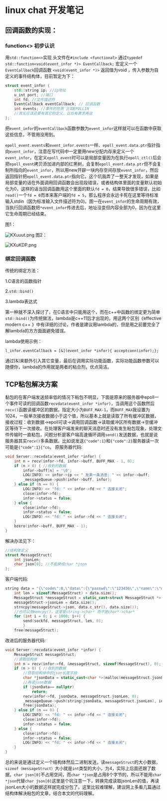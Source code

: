 #    					linux chat 开发笔记  



## 回调函数的实现：

### function<> 初步认识

用`std::function<>`实现
头文件在`#include <functional>` 通过`typedef std::function<void(event_infor *)> EventCallback;` 宏定义一个`EventCallback`回调函数 `<void(event_infor *)>` 返回值为void ，传入参数为自定义的事件结构体，目前暂定为下：

```c++
struct event_infor {
    std::string ip; //ip地址
    u_int port; //端口
    int fd; //文件描述符
    EventCallback eventCallback; // 回调函数
    int events; //事件的性质 比如EPOLLIN
    //其实应该还要有其它的定义，日后有需求再说
};
```
把`event_infor`的`eventCallback`函数参数为`event_infor`这样就可以在函数中获取这些信息，不管用没用到。

`epoll_event.events`和`event_infor.events`一样、`epoll_event.data.ptr`指针指向`event_infor`，注意在写代码中一定要用new分配内存来定义一个`event_infor`，在定义`epoll_event`时可以是局部变量因为在执行`epoll_ctl()`后会把`epoll_event`拷贝添加进内部的红黑树，会复制`epoll_event.data.ptr`但不会复制所指向的`event_infor`，所以用new开辟一块内存空间存放`event_infor`，然后返回指针把`epoll_event.data.ptr`指向它。这个坑我弄了一整天才发现，如果是局部变量的话在外面调用回调函数会出现段错误，或者结构体里面的变量默认初始化为0，这样的话当回调函数用这个里面的默认`fd = 0`，结果导致很多错误，比如`read()`一个`fd = 0`而本来客户端的`fd = 5`，那么程序会永远卡死在这里等待标准输入stdin（因为标准输入文件描述符为0)。图一在`event_infor`的生命周期有效，当执行回调函数把`*event_infor`传进去后，地址没变但内容全部为0，因为在这里它生命周期已经结束。

图1：

![KXuuut.png](https://s2.ax1x.com/2019/11/03/KXuuut.png)
图2：

![KXuKDP.png](https://s2.ax1x.com/2019/11/03/KXuKDP.png)

### 绑定回调函数

传统的绑定方法：

1.C语言的函数指针

2.`std::bind()`

3.lambda表达式

第一种就不深入探讨了，在C语言中只能用这个，而在c++中函数的绑定更为简单`std::bind()`为传统做法，lambda是c++11后才出现的，用这两个区别《effective modern c++ 》中有详细的讨论，作者是建议用lambda的，但是用之前要完全了解lambda的方方面面避免错误。

lambda使用示例：

`l_infor.eventCallback = [&](event_infor *infor){ acceptconn(infor);};` 

通过[&]来额外引入其它变量，最后在调用实际功能函数，实际功能函数参数可以随便你，lambda的作用就是两者的粘合剂，优点简洁。

## TCP粘包解决方案

黏包的在客户端发送频率低的情况下粘包不明显，下面是原来的服务器中epoll一个事件可读的回调函数`recvdata(event_infor *infor)`，当调用这个函数然后`recv()`函数读缓冲区的数据，指定大小为`BUFF_MAX-1`，而`BUFF_MAX`我设置为1024，一般单次接收数据小于这个值，所以基本上就是读取了所有缓冲区数据，接收过程：收到数据->epoll可读->调用回调函数->读取缓冲区所有数据->空缓冲区等待下一次接收。在处理客户端发来的聊天消息时还没有发生粘包现象，处理文件传输时一直粘包，问题分析是客户端高速循环调用`send()`发送数据，也就是说服务器其实`recv()`多条数据，比如说发送`{"code":1}`和`{"code":2}`服务器读一次可能是`{"code":1}{"co`。
原服务器代码:

```c++
void Server::recvdata(event_infor *infor) {
    int n = recv(infor->fd, infor->buff, BUFF_MAX - 1, 0);
    if (n > 0) { //收到的数据
        infor->buff[n] = '\0';
        LOG(INFO) << infor->ip << " 发来一条消息: " << infor->buff;
        _messageQueue->push(infor->buff, infor);
    } else if (n == 0) {
        LOG(INFO) << "fd: " << infor->fd << " 连接关闭";
        close(infor->fd);
        infor->status = false;
    } else {
        close(infor->fd);
        infor->status = false;
        LOG(INFO) << "fd: " << infor->fd << " 连接关闭";
    }
    bzero(infor->buff, BUFF_MAX - 1);
}
```

解决办法见下：

```c++
//结构体定义
struct MessageStruct{
    int jsonLen;
    char json[0]; //不能换成char *json
};
```

客户端代码:

```c++
string data = "{\"code\":0,\"data\":{\"passwd\":\"123456\",\"name\":\"daimiaopeng\"}}";
    int len = sizeof(MessageStruct) + data.size();
    MessageStruct *messageStruct = static_cast<struct MessageStruct *>(malloc(len));
    messageStruct->jsonLen = data.size();
    strncpy(messageStruct->json, data.c_str(), data.size());
    //也可以用memcpy()，这里是string->char* 而不是char*->char*
    for (int i = 0; i < 1000; i++) {
        send(sockfd, messageStruct, len, 0);
        }
    free(messageStruct);
```

改进后的服务器代码:

```c++
void Server::recvdata(event_infor *infor) {
    MessageStruct messageStruct;
    //读取结构体
    int n = recv(infor->fd, &messageStruct, sizeof(MessageStruct), 0);
    if (n > 0) { //收到的数据
        //获取结构体中的json长度字段
        char *jsonData = static_cast<char *>(malloc(messageStruct.jsonLen));
        //再读json数据
        if (jsonData== nullptr)
            return;
        recv(infor->fd, jsonData, messageStruct.jsonLen, 0);
        _messageQueue->push(string(jsonData, messageStruct.jsonLen), infor);
        free(jsonData);
    } else if (n == 0) {
        LOG(INFO) << "fd: " << infor->fd << " 连接关闭";
        close(infor->fd);
        infor->status = false;
    } else {
        close(infor->fd);
        infor->status = false;
        LOG(INFO) << "fd: " << infor->fd << " 连接关闭";
    }
}
```

总的来说是通过定义一个结构体然后二进制发送，读`messageStruct`的大小数据，`sizeof（messageStruct）`大小就是`int`类型的大小，为4，实际上后面还跟了数据，`char json[0]`不占用空间，而`char *json`是占用8个字节的，所以不能用`char *json`代替`char json[0]`这里是个坑注意一下，转换完成读取jsonLen的值，再读jsonLen大小的数据这样就完成分包了。这里比较难理解，建议网上多看几篇通过结构体解决粘包的文章，结合本文的代码理解。
